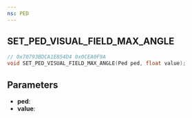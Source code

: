 ```yaml
---
ns: PED
---
```

## SET_PED_VISUAL_FIELD_MAX_ANGLE

```c
// 0x70793BDCA1E854D4 0x0CEA0F9A
void SET_PED_VISUAL_FIELD_MAX_ANGLE(Ped ped, float value);
```

## Parameters
* **ped**:
* **value**:
